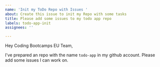 ```yaml
---
name: 'Init my ToDo Repo with Issues '
about: Create this issue to init my Repo with some tasks
title: Please add some issues to my todo app repo
labels: todo-app-init
assignees: ''

---
```


Hey Coding Bootcamps EU Team,

I've prepared an repo with the name `todo-app` in my github account.
Please add some issues I can work on.
